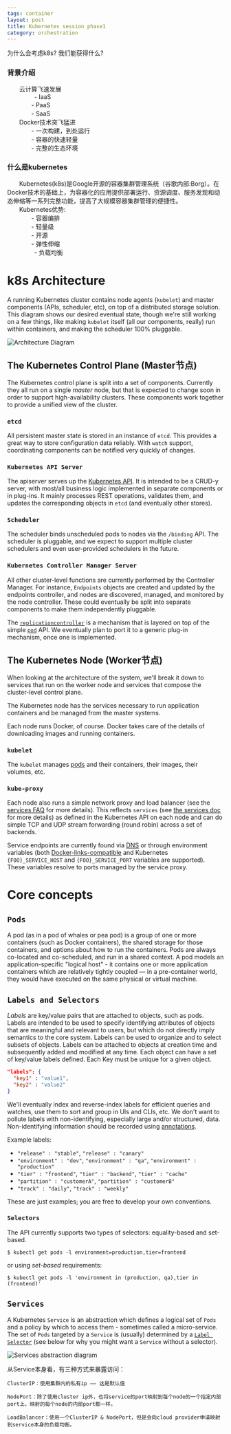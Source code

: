 ```yaml
---
tags: container
layout: post
title: Kubernetes session phase1
category: orchestration
---
```

为什么会考虑k8s? 我们能获得什么?<!--more-->

### 背景介绍
　　云计算飞速发展 <br/>
&nbsp; &nbsp; &nbsp; &nbsp;&nbsp; &nbsp;&nbsp; &nbsp; &nbsp; - IaaS<br/>
　　　　- PaaS<br/>
　　　　- SaaS<br/>
　　Docker技术突飞猛进<br/>
　　　　- 一次构建，到处运行<br/>
　　　　- 容器的快速轻量<br/>
　　　　- 完整的生态环境<br/>
### 什么是kubernetes
　　Kubernetes(k8s)是Google开源的容器集群管理系统（谷歌内部:Borg）。在Docker技术的基础上，为容器化的应用提供部署运行、资源调度、服务发现和动态伸缩等一系列完整功能，提高了大规模容器集群管理的便捷性。<br/>
　　Kubernetes优势: <br/>
　　　　- 容器编排<br/>
　　　　- 轻量级<br/>
　　　　- 开源<br/>
　　　　- 弹性伸缩<br/>
&nbsp;&nbsp;&nbsp; &nbsp;&nbsp; &nbsp; &nbsp;&nbsp; &nbsp; &nbsp; - 负载均衡<br/>


# k8s Architecture

A running Kubernetes cluster contains node agents (`kubelet`) and master
components (APIs, scheduler, etc), on top of a distributed storage solution.
This diagram shows our desired eventual state, though we're still working on a
few things, like making `kubelet` itself (all our components, really) run within
containers, and making the scheduler 100% pluggable.


![Architecture Diagram](http://images2015.cnblogs.com/blog/937245/201612/937245-20161212183648198-2021561046.png "Architecture overview")

## The Kubernetes Control Plane (Master节点)

The Kubernetes control plane is split into a set of components. Currently they
all run on a single _master_ node, but that is expected to change soon in order
to support high-availability clusters. These components work together to provide
a unified view of the cluster.

### `etcd`

All persistent master state is stored in an instance of `etcd`. This provides a
great way to store configuration data reliably. With `watch` support,
coordinating components can be notified very quickly of changes.

### `Kubernetes API Server`

The apiserver serves up the [Kubernetes API](../api.md). It is intended to be a
CRUD-y server, with most/all business logic implemented in separate components
or in plug-ins. It mainly processes REST operations, validates them, and updates
the corresponding objects in `etcd` (and eventually other stores).

### `Scheduler`

The scheduler binds unscheduled pods to nodes via the `/binding` API. The
scheduler is pluggable, and we expect to support multiple cluster schedulers and
even user-provided schedulers in the future.

### `Kubernetes Controller Manager Server`

All other cluster-level functions are currently performed by the Controller
Manager. For instance, `Endpoints` objects are created and updated by the
endpoints controller, and nodes are discovered, managed, and monitored by the
node controller. These could eventually be split into separate components to
make them independently pluggable.

The [`replicationcontroller`](https://kubernetes.io/docs/user-guide/replication-controller.md) is a
mechanism that is layered on top of the simple [`pod`](https://kubernetes.io/docs/user-guide/pods.md)
API. We eventually plan to port it to a generic plug-in mechanism, once one is
implemented.

## The Kubernetes Node (Worker节点)

When looking at the architecture of the system, we'll break it down to services
that run on the worker node and services that compose the cluster-level control
plane.

The Kubernetes node has the services necessary to run application containers and
be managed from the master systems.

Each node runs Docker, of course.  Docker takes care of the details of
downloading images and running containers.

### `kubelet`

The `kubelet` manages [pods](https://kubernetes.io/docs/user-guide/pods.md) and their containers, their
images, their volumes, etc.

### `kube-proxy`

Each node also runs a simple network proxy and load balancer (see the
[services FAQ](https://github.com/kubernetes/kubernetes/wiki/Services-FAQ) for
more details). This reflects `services` (see
[the services  doc](https://kubernetes.io/docs/user-guide/services.md) for more details) as defined in
the Kubernetes API on each node and can do simple TCP and UDP stream forwarding
(round robin) across a set of backends.

Service endpoints are currently found via [DNS](../admin/dns.md) or through
environment variables (both
[Docker-links-compatible](https://docs.docker.com/userguide/dockerlinks/) and
Kubernetes `{FOO}_SERVICE_HOST` and `{FOO}_SERVICE_PORT` variables are
supported). These variables resolve to ports managed by the service proxy.

# Core concepts

## `Pods`

A pod (as in a pod of whales or pea pod) is a group of one or more containers (such as Docker containers), the shared storage for those containers, and options about how to run the containers. Pods are always co-located and co-scheduled, and run in a shared context. A pod models an application-specific "logical host" - it contains one or more application containers which are relatively tightly coupled &mdash; in a pre-container world, they would have executed on the same physical or virtual machine.


## `Labels and Selectors`
_Labels_ are key/value pairs that are attached to objects, such as pods.
Labels are intended to be used to specify identifying attributes of objects that are meaningful and relevant to users, but which do not directly imply semantics to the core system.
Labels can be used to organize and to select subsets of objects.  Labels can be attached to objects at creation time and subsequently added and modified at any time.
Each object can have a set of key/value labels defined.  Each Key must be unique for a given object.

```json
"labels": {
  "key1" : "value1",
  "key2" : "value2"
}
```

We'll eventually index and reverse-index labels for efficient queries and watches, use them to sort and group in UIs and CLIs, etc. We don't want to pollute labels with non-identifying, especially large and/or structured, data. Non-identifying information should be recorded using [annotations](/docs/user-guide/annotations).

Example labels:

   * `"release" : "stable"`, `"release" : "canary"`
   * `"environment" : "dev"`, `"environment" : "qa"`, `"environment" : "production"`
   * `"tier" : "frontend"`, `"tier" : "backend"`, `"tier" : "cache"`
   * `"partition" : "customerA"`, `"partition" : "customerB"`
   * `"track" : "daily"`, `"track" : "weekly"`

These are just examples; you are free to develop your own conventions.

### `Selectors`
The API currently supports two types of selectors: equality-based and set-based.
```shell
$ kubectl get pods -l environment=production,tier=frontend
```
or using _set-based_ requirements:

```shell
$ kubectl get pods -l 'environment in (production, qa),tier in (frontend)'
```


## `Services`
A Kubernetes `Service` is an abstraction which defines a logical set of `Pods`
and a policy by which to access them - sometimes called a micro-service.  The
set of `Pods` targeted by a `Service` is (usually) determined by a [`Label
Selector`](/docs/user-guide/labels/#label-selectors) (see below for why you might want a
`Service` without a selector).

![Services abstraction diagram](http://img1.tuicool.com/2qQNZnU.jpg!web)

从Service本身看，有三种方式来暴露访问：<br/>

    ClusterIP：使用集群内的私有ip —— 这是默认值

    NodePort：除了使用cluster ip外，也将service的port映射到每个node的一个指定内部port上，映射的每个node的内部port都一样。

    LoadBalancer：使用一个ClusterIP & NodePort，但是会向cloud provider申请映射到service本身的负载均衡。


<!--![Services overview diagram for iptables proxy](http://img0.tuicool.com/jEjqUjF.png!web)-->